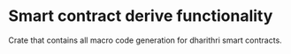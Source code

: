 # Smart contract derive functionality

Crate that contains all macro code generation for dharithri smart contracts.
